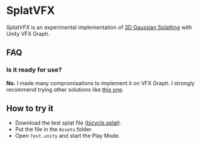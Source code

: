 # SplatVFX

*SplatVFX* is an experimental implementation of [3D Gaussian Splatting] with
Unity VFX Graph.

[3D Gaussian Splatting]: https://repo-sam.inria.fr/fungraph/3d-gaussian-splatting/

## FAQ

### Is it ready for use?

**No.** I made many compromisations to implement it on VFX Graph. I strongly
recommend trying other solutions like [this one].

[this one]: https://github.com/aras-p/UnityGaussianSplatting

## How to try it

- Download the test splat file ([bicycle.splat]).
- Put the file in the `Assets` folder.
- Open `Test.unity` and start the Play Mode.

[bicycle.splat]: https://huggingface.co/cakewalk/splat-data/resolve/main/bicycle.splat
